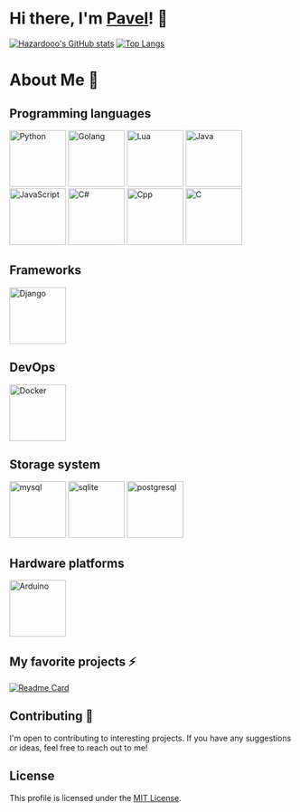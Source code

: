 # Hi there, I'm [Pavel](https://github.com/Hazardooo)! 👋

[![Hazardooo's GitHub stats](https://github-readme-stats.vercel.app/api?username=Hazardooo)](https://github.com/Hazardooo)
[![Top Langs](https://github-readme-stats.vercel.app/api/top-langs/?username=Hazardooo&layout=compact)](https://github.com/Hazardooo)

# About Me 💬
## Programming languages
<a href="#" title="Python"><img src="https://github.com/get-icon/geticon/raw/master/icons/python.svg" alt="Python" width="100px" height="100px"></a>
<a href="#" title="Golang"><img src="https://github.com/get-icon/geticon/raw/master/icons/go.svg" alt="Golang" width="100px" height="100px"></a>
<a href="#" title="Lua"><img src="https://github.com/get-icon/geticon/raw/master/icons/lua.svg" alt="Lua" width="100px" height="100px"></a>
<a href="#" title="Java"><img src="https://github.com/get-icon/geticon/raw/master/icons/javascript.svg" alt="Java" width="100px" height="100px"></a>
<a href="#" title="JavaScript"><img src="https://github.com/get-icon/geticon/raw/master/icons/java.svg" alt="JavaScript" width="100px" height="100px"></a>
<a href="#" title="C#"><img src="https://github.com/get-icon/geticon/raw/master/icons/c-sharp.svg" alt="C#" width="100px" height="100px"></a>
<a href="#" title="Cpp"><img src="https://github.com/get-icon/geticon/raw/master/icons/c-plusplus.svg" alt="Cpp" width="100px" height="100px"></a>
<a href="#" title="C"><img src="https://github.com/get-icon/geticon/raw/master/icons/c.svg" alt="C" width="100px" height="100px"></a>

## Frameworks
<a href="#" title="Django"><img src="https://github.com/get-icon/geticon/raw/master/icons/django.svg" alt="Django" width="100px" height="100px"></a>

## DevOps
<a href="#" title="Docker"><img src="https://github.com/get-icon/geticon/raw/master/icons/docker-icon.svg" alt="Docker" width="100px" height="100px"></a>

## Storage system
<a href="#" title="mysql"><img src="https://github.com/get-icon/geticon/raw/master/icons/mysql.svg" alt="mysql" width="100px" height="100px"></a>
<a href="#" title="sqlite"><img src="https://github.com/get-icon/geticon/raw/master/icons/sqlite.svg" alt="sqlite" width="100px" height="100px"></a>
<a href="#" title="postgresql"><img src="https://github.com/get-icon/geticon/raw/master/icons/postgresql-logo.svg" alt="postgresql" width="100px" height="100px"></a>

## Hardware platforms
<a href="#" title="Arduino"><img src="https://github.com/get-icon/geticon/raw/master/icons/arduino.svg" alt="Arduino" width="100px" height="100px"></a>


## My favorite projects ⚡
[![Readme Card](https://github-readme-stats.vercel.app/api/pin/?username=Hazardooo&repo=Windows-Selection-Color-Changer)](https://github.com/Hazardooo/Change-selection-color-in-win)


## Contributing 👯

I'm open to contributing to interesting projects. If you have any suggestions or ideas, feel free to reach out to me!

## License

This profile is licensed under the [MIT License](https://github.com/Hazardooo/Hazardooo/blob/main/LICENSE).
